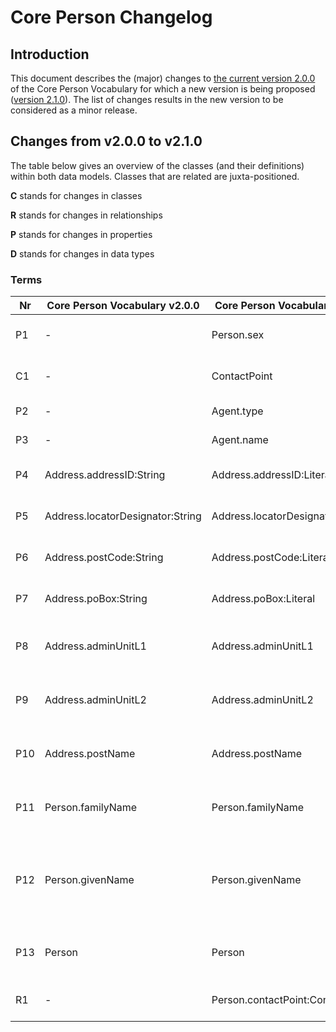 # Core Person Changelog

## Introduction

This document describes the (major) changes to [the current version 2.0.0](https://github.com/SEMICeu/Core-Person-Vocabulary/tree/master/releases/2.00) of the Core Person Vocabulary for which a new version is being proposed ([version 2.1.0](https://semiceu.github.io/Core-Person-Vocabulary/releases/2.1.0/)). The list of changes results in the new version to be considered as a minor release.

## Changes from  v2.0.0 to v2.1.0
The table below gives an overview of the classes (and their definitions) within both data models. Classes that are related are juxta-positioned.

**C** stands for changes in classes

**R** stands for changes in relationships

**P** stands for changes in properties

**D** stands for changes in data types

### Terms

| Nr  | Core Person Vocabulary v2.0.0    | Core Person Vocabulary v2.1.0     | Rationale                                                  | GitHub/Change                                                            |
| --- | -------------------------------- | --------------------------------- | ---------------------------------------------------------- | ------------------------------------------------------------------------ |
| P1  | \-                               | Person.sex                        | differentiate gender and sex                               | [#38](https://github.com/SEMICeu/Core-Person-Vocabulary/issues/38)       |
| C1  | \-                               | ContactPoint                      | add contact information to a person                        | [#36](https://github.com/SEMICeu/Core-Person-Vocabulary/issues/36)       |
| P2  | \-                               | Agent.type                        | Comply with ADMS                                           |                                                                          |
| P3  | \-                               | Agent.name                        | Comply with ADMS                                           |                                                                          |
| P4  | Address.addressID:String         | Address.addressID:Literal         | Comply with Core Location                                  | [CLV #24](https://github.com/SEMICeu/Core-Location-Vocabulary/issues/24) |
| P5  | Address.locatorDesignator:String | Address.locatorDesignator:Literal | Comply with Core Location                                  | [CLV #24](https://github.com/SEMICeu/Core-Location-Vocabulary/issues/24) |
| P6  | Address.postCode:String          | Address.postCode:Literal          | Comply with Core Location                                  | [CLV #24](https://github.com/SEMICeu/Core-Location-Vocabulary/issues/24) |
| P7  | Address.poBox:String             | Address.poBox:Literal             | Comply with Core Location                                  | [CLV #24](https://github.com/SEMICeu/Core-Location-Vocabulary/issues/24) |
| P8  | Address.adminUnitL1              | Address.adminUnitL1               | Removed round brackets in the label                        | [CLV #23](https://github.com/SEMICeu/Core-Location-Vocabulary/issues/23) |
| P9  | Address.adminUnitL2              | Address.adminUnitL2               | Removed round brackets in the label                        | [CLV #23](https://github.com/SEMICeu/Core-Location-Vocabulary/issues/23) |
| P10 | Address.postName                 | Address.postName                  | Removed round brackets in the label                        | [CLV #23](https://github.com/SEMICeu/Core-Location-Vocabulary/issues/23) |
| P11 | Person.familyName                | Person.familyName                 | Removed round brackets in the label                        | [CLV #23](https://github.com/SEMICeu/Core-Location-Vocabulary/issues/23) |
| P12 | Person.givenName                 | Person.givenName                  | Removed round brackets in the label and adapted usage note | [CLV #23](https://github.com/SEMICeu/Core-Location-Vocabulary/issues/23) |
| P13 | Person                           | Person                            | Usage note adapted to the current model                    |                                                                          |
| R1  | \-                               | Person.contactPoint:ContactPoint  | add contact information to a person                        | [#36](https://github.com/SEMICeu/Core-Person-Vocabulary/issues/36)       |

